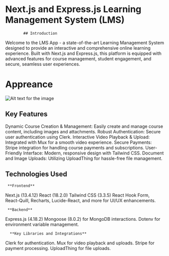 # Next.js and Express.js Learning Management System (LMS)
            ## Introduction
Welcome to the LMS App - a state-of-the-art Learning Management System designed to provide an interactive and comprehensive online learning experience. Built with Next.js and Express.js, this platform is equipped with advanced features for course management, student engagement, and secure, seamless user experiences.

# Appreance
![Alt text for the image](https://images.unsplash.com/photo-1503023345310-bd7c1de61c7d?q=80&w=1000&auto=format&fit=crop&ixlib=rb-4.0.3&ixid=M3wxMjA3fDB8MHxzZWFyY2h8Mnx8aHVtYW58ZW58MHx8MHx8fDA%3D)


## Key Features
Dynamic Course Creation & Management: Easily create and manage course content, including images and attachments.
Robust Authentication: Secure user authentication using Clerk.
Interactive Video Playback & Upload: Integrated with Mux for a smooth video experience.
Secure Payments: Stripe integration for handling course payments and subscriptions.
User-Friendly Interface: Modern, responsive design with Tailwind CSS.
Document and Image Uploads: Utilizing UploadThing for hassle-free file management.

## Technologies Used

     **Frontend**
Next.js (13.4.12)
React (18.2.0)
Tailwind CSS (3.3.5)
React Hook Form, React-Quill, Recharts, Lucide-React, and more for UI/UX enhancements.


     **Backend**
Express.js (4.18.2)
Mongoose (8.0.2) for MongoDB interactions.
Dotenv for environment variable management.


      **Key Libraries and Integrations**
Clerk for authentication.
Mux for video playback and uploads.
Stripe for payment processing.
UploadThing for file uploads.


